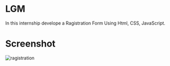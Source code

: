 # LGM
In this internship develope a Ragistration Form Using Html, CSS, JavaScript.
<br>
# Screenshot
![ragistration](https://github.com/Akashpatil2002/LGM/assets/130535478/dd318647-a843-4268-8a32-e3b3be14b127)
